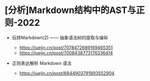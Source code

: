 # [分析]Markdown结构中的AST与正则-2022

- 玩转Markdown(2) —— 抽象语法树的提取与操纵
    - https://juejin.cn/post/7078472689169465351
    - https://juejin.cn/post/7008438773176336414

- 正则表达解析 Markdown 语法
    - https://juejin.cn/post/6844903791993552904    